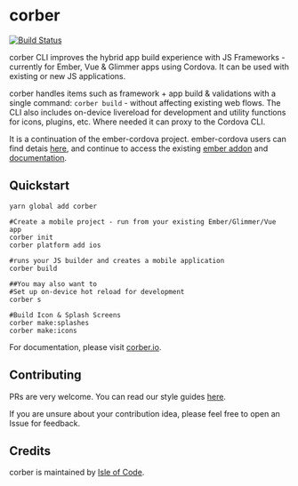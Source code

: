# corber

[![Build Status](https://travis-ci.org/isleofcode/corber.svg?branch=master)](https://travis-ci.org/isleofcode/corber)

corber CLI improves the hybrid app build experience with JS Frameworks - currently for Ember, Vue & Glimmer apps using Cordova. It can be used with existing or new JS applications.

corber handles items such as framework + app build & validations with a single command: `corber build` - without affecting existing web flows. The CLI also includes on-device livereload for development and utility functions for icons, plugins, etc. Where needed it can proxy to the Cordova CLI.

It is a continuation of the ember-cordova project. ember-cordova users can find detais [here](http://blog.isleofcode.com/announcing-corber-ember-cordova-vue), and continue to access the existing [ember addon](https://github.com/isleofcode/ember-cordova) and [documentation](http://ember-cordova.com).

## Quickstart

```
yarn global add corber

#Create a mobile project - run from your existing Ember/Glimmer/Vue app
corber init
corber platform add ios

#runs your JS builder and creates a mobile application
corber build

##You may also want to 
#Set up on-device hot reload for development
corber s

#Build Icon & Splash Screens
corber make:splashes
corber make:icons
```

For documentation, please visit [corber.io](http://corber.io).

## Contributing

PRs are very welcome. You can read our style guides [here](https://github.com/isleofcode/style-guide).

If you are unsure about your contribution idea, please feel free to
open an Issue for feedback.

## Credits

corber is maintained by [Isle of Code](https://isleofcode.com).
